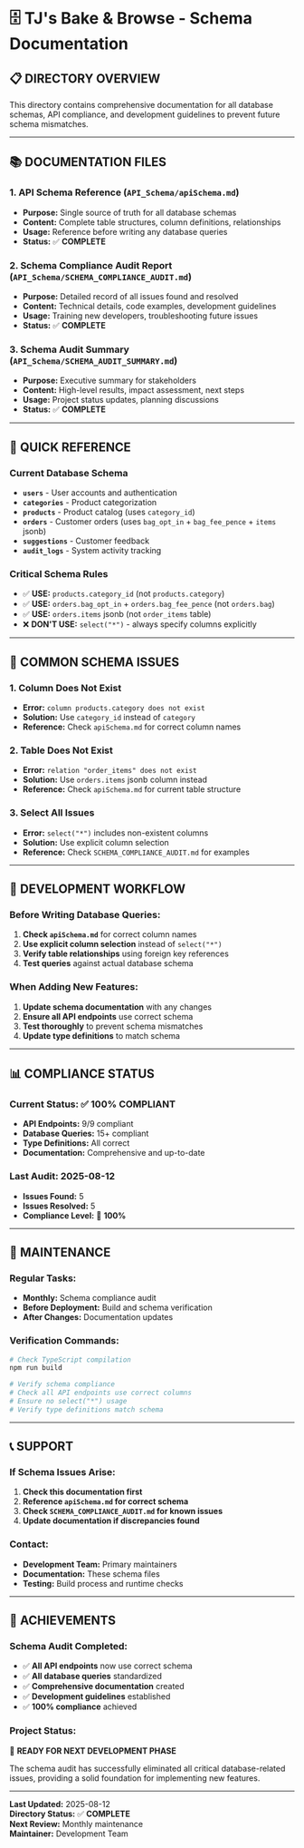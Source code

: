 # 🗄️ TJ's Bake & Browse - Schema Documentation

## 📋 **DIRECTORY OVERVIEW**

This directory contains comprehensive documentation for all database schemas, API compliance, and development guidelines to prevent future schema mismatches.

---

## 📚 **DOCUMENTATION FILES**

### **1. API Schema Reference** (`API_Schema/apiSchema.md`)

- **Purpose:** Single source of truth for all database schemas
- **Content:** Complete table structures, column definitions, relationships
- **Usage:** Reference before writing any database queries
- **Status:** ✅ **COMPLETE**

### **2. Schema Compliance Audit Report** (`API_Schema/SCHEMA_COMPLIANCE_AUDIT.md`)

- **Purpose:** Detailed record of all issues found and resolved
- **Content:** Technical details, code examples, development guidelines
- **Usage:** Training new developers, troubleshooting future issues
- **Status:** ✅ **COMPLETE**

### **3. Schema Audit Summary** (`API_Schema/SCHEMA_AUDIT_SUMMARY.md`)

- **Purpose:** Executive summary for stakeholders
- **Content:** High-level results, impact assessment, next steps
- **Usage:** Project status updates, planning discussions
- **Status:** ✅ **COMPLETE**

---

## 🎯 **QUICK REFERENCE**

### **Current Database Schema**

- **`users`** - User accounts and authentication
- **`categories`** - Product categorization
- **`products`** - Product catalog (uses `category_id`)
- **`orders`** - Customer orders (uses `bag_opt_in` + `bag_fee_pence` + `items` jsonb)
- **`suggestions`** - Customer feedback
- **`audit_logs`** - System activity tracking

### **Critical Schema Rules**

- ✅ **USE:** `products.category_id` (not `products.category`)
- ✅ **USE:** `orders.bag_opt_in` + `orders.bag_fee_pence` (not `orders.bag`)
- ✅ **USE:** `orders.items` jsonb (not `order_items` table)
- ❌ **DON'T USE:** `select("*")` - always specify columns explicitly

---

## 🚨 **COMMON SCHEMA ISSUES**

### **1. Column Does Not Exist**

- **Error:** `column products.category does not exist`
- **Solution:** Use `category_id` instead of `category`
- **Reference:** Check `apiSchema.md` for correct column names

### **2. Table Does Not Exist**

- **Error:** `relation "order_items" does not exist`
- **Solution:** Use `orders.items` jsonb column instead
- **Reference:** Check `apiSchema.md` for current table structure

### **3. Select All Issues**

- **Error:** `select("*")` includes non-existent columns
- **Solution:** Use explicit column selection
- **Reference:** Check `SCHEMA_COMPLIANCE_AUDIT.md` for examples

---

## 🔧 **DEVELOPMENT WORKFLOW**

### **Before Writing Database Queries:**

1. **Check `apiSchema.md`** for correct column names
2. **Use explicit column selection** instead of `select("*")`
3. **Verify table relationships** using foreign key references
4. **Test queries** against actual database schema

### **When Adding New Features:**

1. **Update schema documentation** with any changes
2. **Ensure all API endpoints** use correct schema
3. **Test thoroughly** to prevent schema mismatches
4. **Update type definitions** to match schema

---

## 📊 **COMPLIANCE STATUS**

### **Current Status:** ✅ **100% COMPLIANT**

- **API Endpoints:** 9/9 compliant
- **Database Queries:** 15+ compliant
- **Type Definitions:** All correct
- **Documentation:** Comprehensive and up-to-date

### **Last Audit:** 2025-08-12

- **Issues Found:** 5
- **Issues Resolved:** 5
- **Compliance Level:** 🎯 **100%**

---

## 🔄 **MAINTENANCE**

### **Regular Tasks:**

- **Monthly:** Schema compliance audit
- **Before Deployment:** Build and schema verification
- **After Changes:** Documentation updates

### **Verification Commands:**

```bash
# Check TypeScript compilation
npm run build

# Verify schema compliance
# Check all API endpoints use correct columns
# Ensure no select("*") usage
# Verify type definitions match schema
```

---

## 📞 **SUPPORT**

### **If Schema Issues Arise:**

1. **Check this documentation first**
2. **Reference `apiSchema.md` for correct schema**
3. **Check `SCHEMA_COMPLIANCE_AUDIT.md` for known issues**
4. **Update documentation if discrepancies found**

### **Contact:**

- **Development Team:** Primary maintainers
- **Documentation:** These schema files
- **Testing:** Build process and runtime checks

---

## 🎉 **ACHIEVEMENTS**

### **Schema Audit Completed:**

- ✅ **All API endpoints** now use correct schema
- ✅ **All database queries** standardized
- ✅ **Comprehensive documentation** created
- ✅ **Development guidelines** established
- ✅ **100% compliance** achieved

### **Project Status:**

🎯 **READY FOR NEXT DEVELOPMENT PHASE**

The schema audit has successfully eliminated all critical database-related issues, providing a solid foundation for implementing new features.

---

**Last Updated:** 2025-08-12  
**Directory Status:** ✅ **COMPLETE**  
**Next Review:** Monthly maintenance  
**Maintainer:** Development Team
